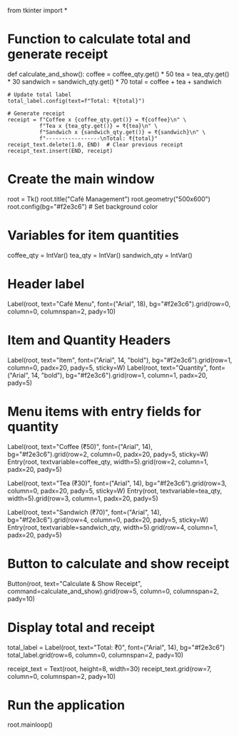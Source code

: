from tkinter import *

# Function to calculate total and generate receipt
def calculate_and_show():
    coffee = coffee_qty.get() * 50
    tea = tea_qty.get() * 30
    sandwich = sandwich_qty.get() * 70
    total = coffee + tea + sandwich

    # Update total label
    total_label.config(text=f"Total: ₹{total}")

    # Generate receipt
    receipt = f"Coffee x {coffee_qty.get()} = ₹{coffee}\n" \
              f"Tea x {tea_qty.get()} = ₹{tea}\n" \
              f"Sandwich x {sandwich_qty.get()} = ₹{sandwich}\n" \
              f"-----------------\nTotal: ₹{total}"
    receipt_text.delete(1.0, END)  # Clear previous receipt
    receipt_text.insert(END, receipt)

# Create the main window
root = Tk()
root.title("Café Management")
root.geometry("500x600")
root.config(bg="#f2e3c6")  # Set background color

# Variables for item quantities
coffee_qty = IntVar()
tea_qty = IntVar()
sandwich_qty = IntVar()

# Header label
Label(root, text="Café Menu", font=("Arial", 18), bg="#f2e3c6").grid(row=0, column=0, columnspan=2, pady=10)

# Item and Quantity Headers
Label(root, text="Item", font=("Arial", 14, "bold"), bg="#f2e3c6").grid(row=1, column=0, padx=20, pady=5, sticky=W)
Label(root, text="Quantity", font=("Arial", 14, "bold"), bg="#f2e3c6").grid(row=1, column=1, padx=20, pady=5)

# Menu items with entry fields for quantity
Label(root, text="Coffee (₹50)", font=("Arial", 14), bg="#f2e3c6").grid(row=2, column=0, padx=20, pady=5, sticky=W)
Entry(root, textvariable=coffee_qty, width=5).grid(row=2, column=1, padx=20, pady=5)

Label(root, text="Tea (₹30)", font=("Arial", 14), bg="#f2e3c6").grid(row=3, column=0, padx=20, pady=5, sticky=W)
Entry(root, textvariable=tea_qty, width=5).grid(row=3, column=1, padx=20, pady=5)

Label(root, text="Sandwich (₹70)", font=("Arial", 14), bg="#f2e3c6").grid(row=4, column=0, padx=20, pady=5, sticky=W)
Entry(root, textvariable=sandwich_qty, width=5).grid(row=4, column=1, padx=20, pady=5)

# Button to calculate and show receipt
Button(root, text="Calculate & Show Receipt", command=calculate_and_show).grid(row=5, column=0, columnspan=2, pady=10)

# Display total and receipt
total_label = Label(root, text="Total: ₹0", font=("Arial", 14), bg="#f2e3c6")
total_label.grid(row=6, column=0, columnspan=2, pady=10)

receipt_text = Text(root, height=8, width=30)
receipt_text.grid(row=7, column=0, columnspan=2, pady=10)

# Run the application
root.mainloop()

